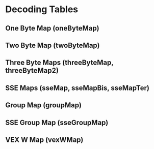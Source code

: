 # Decoding Tables

## One Byte Map (oneByteMap)

## Two Byte Map (twoByteMap)

## Three Byte Maps (threeByteMap, threeByteMap2)

## SSE Maps (sseMap, sseMapBis, sseMapTer)

## Group Map (groupMap)

## SSE Group Map (sseGroupMap)

## VEX W Map (vexWMap)
